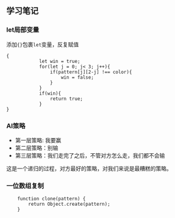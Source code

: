 ## 学习笔记

### let局部变量
添加`{}`包裹`let`变量，反复赋值
```
{
            let win = true;
            for(let j = 0; j< 3; j++){
                if(pattern[j][2-j] !== color){
                    win = false;
                }
            }
            if(win){
                return true;
            }
}
```

### AI策略
- 第一层策略: 我要赢
- 第二层策略：别输
- 第三层策略：我们走完了之后，不管对方怎么走，我们都不会输

这是一个递归的过程，对方最好的策略，对我们来说是最糟糕的策略。

### 一位数组复制
```
    function clone(pattern) {
        return Object.create(pattern);
    }
```